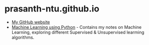 # prasanth-ntu.github.io

-  [My GitHub website](https://prasanth-ntu.github.io/) 
-  [Machine Learning using Python](https://prasanth-ntu.github.io/html/ML-Course-1.html) - Contains my notes on Machine Learning, exploring different Supervised & Unsupervised learming algorithms. 












